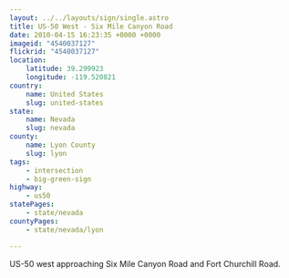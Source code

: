 ```yaml
---
layout: ../../layouts/sign/single.astro
title: US-50 West - Six Mile Canyon Road
date: 2010-04-15 16:23:35 +0000 +0000
imageid: "4540037127"
flickrid: "4540037127"
location:
    latitude: 39.299923
    longitude: -119.520821
country:
    name: United States
    slug: united-states
state:
    name: Nevada
    slug: nevada
county:
    name: Lyon County
    slug: lyon
tags:
    - intersection
    - big-green-sign
highway:
    - us50
statePages:
    - state/nevada
countyPages:
    - state/nevada/lyon

---
```

US-50 west approaching Six Mile Canyon Road and Fort Churchill Road.